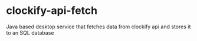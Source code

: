 # clockify-api-fetch
Java based desktop service that fetches data from clockify api and stores it to an SQL database
